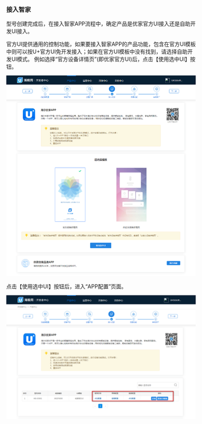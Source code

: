 ### 接入智家

型号创建完成后，在接入智家APP流程中，确定产品是优家官方UI接入还是自助开发UI接入。  

官方UI提供通用的控制功能，如果要接入智家APP的产品功能，包含在官方UI模板中则可以按U+官方UI免开发接入；如果在官方UI模板中没有找到，请选择自助开发UI模式。 例如选择“官方设备详情页”(即优家官方UI)后，点击【使用选中UI】按钮。   


![接入优家][AccessU+]   


点击【使用选中UI】按钮后，进入“APP配置”页面。

![优家配置][App_config] 






[Access_plan]:_media/Link/guide.png  
[Architecture]:_media/Link/architecture.png 
[Create_function]:_media/Link/create_function.png  
[Create_function2]:_media/Link/create_function2.png  
[Function_set]:_media/Link/function_set.png  
[Haigeek]:https://www.haigeek.com/web/pages/haigeek.html
[Basis_function]:_media/Link/basis_function.png 
[Advanced_function]:_media/Link/advanced_function.png 
[Other_function]:_media/Link/other_function.png
[Development_process]:_media/Link/development_process.png
[Parameter_configuration]:_media/Link/parameter_configuration.png  
[Product_model]:_media/Link/product_model.png 
[Create_model]:_media/Link/create_model.png  
[Create_success]:_media/Link/create_success.png 
[Create_model]:_media/Link/model_success.png  
[AccessU+]:_media/Link/accessU+.png 
[App_config]:_media/Link/app_config.png  
[Click_config]:_media/Link/click_config.png   
[U+_ui]:_media/Link/u+_ui.png    
[Scene_function]:_media/Link/scene_function.png 
[Expand_functionality]:_media/Link/expand_functionality.png
[Dev_world]:https://haier-iot.github.io/guide/#/zh-cn/Cloudgw  
[Testing_tools]:_media/Link/testing_tools.png 
[Online_apply]:_media/Link/online_apply.png 
[Submit_audit]:_media/Link/submit_audit.png 